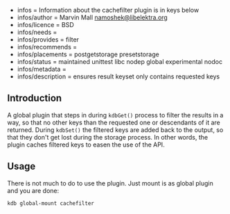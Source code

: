 - infos = Information about the cachefilter plugin is in keys below
- infos/author = Marvin Mall <namoshek@libelektra.org>
- infos/licence = BSD
- infos/needs =
- infos/provides = filter
- infos/recommends =
- infos/placements = postgetstorage presetstorage
- infos/status = maintained unittest libc nodep global experimental nodoc
- infos/metadata =
- infos/description = ensures result keyset only contains requested keys

## Introduction

A global plugin that steps in during `kdbGet()` process to filter the results in a way, so that no other keys than the requested one or descendants of it are returned. During `kdbSet()` the filtered keys are added back to the output, so that they don't get lost during the storage process. In other words, the plugin caches filtered keys to easen the use of the API.

## Usage

There is not much to do to use the plugin. Just mount is as global plugin and you are done:
    
    kdb global-mount cachefilter
